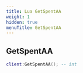 ```yaml
---
title: Lua GetSpentAA
weight: 1
hidden: true
menuTitle: GetSpentAA
---
```

## GetSpentAA
```lua
client:GetSpentAA(); -- int
```